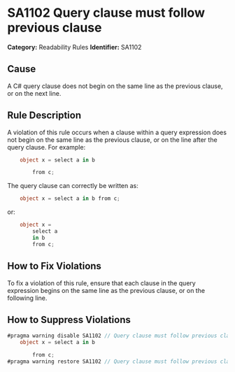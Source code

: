 # SA1102 Query clause must follow previous clause

**Category:** Readability Rules
**Identifier:** SA1102

## Cause

A C# query clause does not begin on the same line as the previous clause, or on the next line.

## Rule Description

A violation of this rule occurs when a clause within a query expression does not begin on the same line as the previous clause, or on the line after the query clause. For example:
```c#
    object x = select a in b

        from c;
```

The query clause can correctly be written as:
```c#
    object x = select a in b from c;
```
or:
```c#
    object x =
        select a
        in b
        from c;
```
 
## How to Fix Violations

To fix a violation of this rule, ensure that each clause in the query expression begins on the same line as the previous clause, or on the following line.

## How to Suppress Violations

```c#
#pragma warning disable SA1102 // Query clause must follow previous clause
    object x = select a in b

        from c;
#pragma warning restore SA1102 // Query clause must follow previous clause
```
